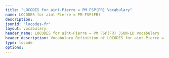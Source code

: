 ```yaml
---
title: "LOCODES for aint-Pierre = PM FSP(FR) Vocabulary"
name: LOCODES for aint-Pierre = PM FSP(FR) 
description: 
jsonid: "locodes-fr"
layout: vocabulary
header_name: LOCODES for aint-Pierre = PM FSP(FR) JSON-LD Vocabulary
header_description: Vocabulary Definition of LOCODES for aint-Pierre = PM FSP(FR) semantics in HTML format. JSON-LD format is available at [locodes-fr.jsonld](/vocabulary/locodes-fr.jsonld)
type: locode
options:
---
```

